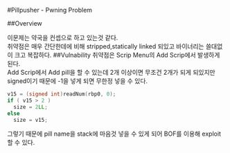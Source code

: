 #Pillpusher - Pwning Problem

##Overview

이문제는 약국을 컨셉으로 하고 있는것 같다.<br>
취약점은 매우 간단한데에 비해 stripped,statically linked 되있고 바이너리는 쓸대없이 크고 복잡하다.
##Vulnability
취약점은 Scrip Menu의 Add Scrip에서 발생하게 된다.<br>
Add Scrip에서 Add pill을 할 수 있는데 2개 이상이면 무조건 2개가 되게 되있지만 signed이기 때문에 -1을 넣게 되면 무한정 넣을 수 있다.
```c
v15 = (signed int)readNum(rbp0, 0);
if ( v15 > 2 )
  size = 2LL;
else
  size = v15;
```

그렇기 때문에 pill name을  stack에 마음것 넣을 수 있게 되어 BOF를 이용해 exploit할 수 있다.

